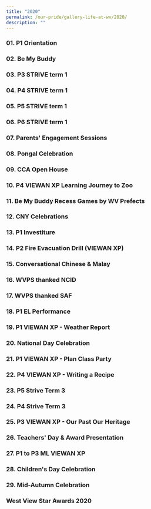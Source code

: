 ```yaml
---
title: "2020"
permalink: /our-pride/gallery-life-at-wv/2020/
description: ""
---
```

### 01. P1 Orientation

### 02. Be My Buddy

### 03. P3 STRIVE term 1

### 04. P4 STRIVE term 1

### 05. P5 STRIVE term 1

### 06. P6 STRIVE term 1

### 07. Parents' Engagement Sessions

### 08. Pongal Celebration

### 09. CCA Open House

### 10. P4 VIEWAN XP Learning Journey to Zoo

### 11. Be My Buddy Recess Games by WV Prefects

### 12. CNY Celebrations

### 13. P1 Investiture

### 14. P2 Fire Evacuation Drill (VIEWAN XP)

### 15. Conversational Chinese & Malay

### 16. WVPS thanked NCID

### 17. WVPS thanked SAF

### 18. P1 EL Performance

### 19. P1 VIEWAN XP - Weather Report

### 20. National Day Celebration

### 21. P1 VIEWAN XP - Plan Class Party

### 22. P4 VIEWAN XP - Writing a Recipe

### 23. P5 Strive Term 3

### 24. P4 Strive Term 3

### 25. P3 VIEWAN XP - Our Past Our Heritage

### 26. Teachers' Day & Award Presentation

### 27. P1 to P3 ML VIEWAN XP

### 28. Children's Day Celebration

### 29. Mid-Autumn Celebration

### West View Star Awards 2020
